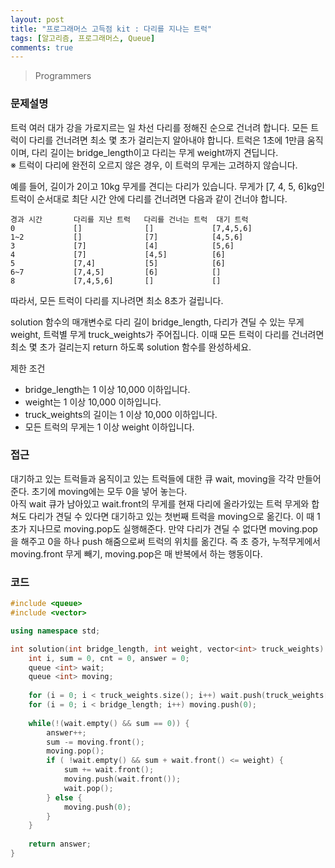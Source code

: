 ```yaml
---
layout: post
title: "프로그래머스 고득점 kit : 다리를 지나는 트럭"
tags: [알고리즘, 프로그래머스, Queue]
comments: true
---
```


> Programmers  

### 문제설명  
트럭 여러 대가 강을 가로지르는 일 차선 다리를 정해진 순으로 건너려 합니다. 모든 트럭이 다리를 건너려면 최소 몇 초가 걸리는지 알아내야 합니다. 트럭은 1초에 1만큼 움직이며, 다리 길이는 bridge_length이고 다리는 무게 weight까지 견딥니다.  
※ 트럭이 다리에 완전히 오르지 않은 경우, 이 트럭의 무게는 고려하지 않습니다.  

예를 들어, 길이가 2이고 10kg 무게를 견디는 다리가 있습니다. 무게가 [7, 4, 5, 6]kg인 트럭이 순서대로 최단 시간 안에 다리를 건너려면 다음과 같이 건너야 합니다.  
~~~
경과 시간       다리를 지난 트럭	다리를 건너는 트럭  대기 트럭
0	          []	          []	         [7,4,5,6]
1~2	          []	          [7]       	 [4,5,6]
3	          [7]	          [4]	         [5,6]
4	          [7]	          [4,5]	         [6]
5	          [7,4]	          [5]	         [6]
6~7	          [7,4,5]	      [6]	         []
8	          [7,4,5,6]	      []	         []
~~~
따라서, 모든 트럭이 다리를 지나려면 최소 8초가 걸립니다.  

solution 함수의 매개변수로 다리 길이 bridge_length, 다리가 견딜 수 있는 무게 weight, 트럭별 무게 truck_weights가 주어집니다. 이때 모든 트럭이 다리를 건너려면 최소 몇 초가 걸리는지 return 하도록 solution 함수를 완성하세요.  

제한 조건  
- bridge_length는 1 이상 10,000 이하입니다.  
- weight는 1 이상 10,000 이하입니다.  
- truck_weights의 길이는 1 이상 10,000 이하입니다.  
- 모든 트럭의 무게는 1 이상 weight 이하입니다.  

### 접근  
대기하고 있는 트럭들과 움직이고 있는 트럭들에 대한 큐 wait, moving을 각각 만들어준다. 초기에 moving에는 모두 0을 넣어 놓는다.  
아직 wait 큐가 남아있고 wait.front의 무게를 현재 다리에 올라가있는 트럭 무게와 합쳐도 다리가 견딜 수 있다면 대기하고 있는 첫번째 트럭을 moving으로 옮긴다. 이 때 1초가 지나므로 moving.pop도 실행해준다. 만약 다리가 견딜 수 없다면 moving.pop을 해주고 0을 하나 push 해줌으로써 트럭의 위치를 옮긴다. 즉 초 증가, 누적무게에서 moving.front 무게 빼기, moving.pop은 매 반복에서 하는 행동이다.  

### 코드  
~~~c++
#include <queue>
#include <vector>

using namespace std;

int solution(int bridge_length, int weight, vector<int> truck_weights) {
    int i, sum = 0, cnt = 0, answer = 0;
    queue <int> wait;
    queue <int> moving;
    
    for (i = 0; i < truck_weights.size(); i++) wait.push(truck_weights[i]);
    for (i = 0; i < bridge_length; i++) moving.push(0);
    
    while(!(wait.empty() && sum == 0)) {
        answer++;
        sum -= moving.front();
        moving.pop();
        if ( !wait.empty() && sum + wait.front() <= weight) {
            sum += wait.front();
            moving.push(wait.front());
            wait.pop();
        } else {
            moving.push(0);
        }
    }
    
    return answer;
}
~~~